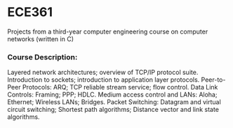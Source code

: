 # ECE361
Projects from a third-year computer engineering course on computer networks (written in C)

### Course Description:
Layered network architectures; overview of TCP/IP protocol suite. Introduction to sockets; introduction to application layer protocols. Peer-to-Peer Protocols: ARQ; TCP reliable stream service; flow control. Data Link Controls: Framing; PPP; HDLC. Medium access control and LANs: Aloha; Ethernet; Wireless LANs; Bridges. Packet Switching: Datagram and virtual circuit switching; Shortest path algorithms; Distance vector and link state algorithms.
